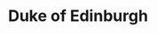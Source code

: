 ---
title: "Duke of Edinburgh"
layout: none
level:  "Gold Award"
bottom:  "2017"
symbol: "achieve/dofe.png"
uniquecolour: "(162,105,1,1)"
categories: achievement
---